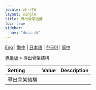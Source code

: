 ```yaml
---
locale: zh-rTW
layout: single
title: 導出骨架結構
toc: true
sidebar:
  nav: "docs-zh"
---
```

[Eng](/dancexr/menu/2025.4/actor/export_bone_structure) | [繁中](/tw/dancexr/menu/2025.4/actor/export_bone_structure) | [日本語](/jp/dancexr/menu/2025.4/actor/export_bone_structure) | [한국어](/kr/dancexr/menu/2025.4/actor/export_bone_structure) | [简中](/zh/dancexr/menu/2025.4/actor/export_bone_structure)

[專業版](../menu#專業版) > 導出骨架結構



| Setting | Value | Description |
| :--- | --- | :--- |
| 導出骨架結構 || 
